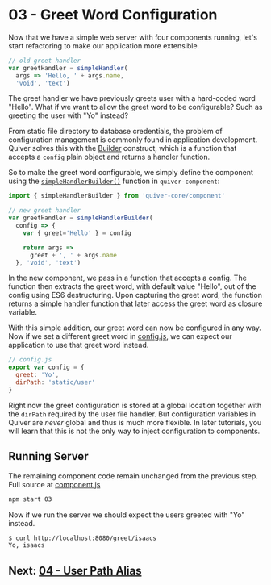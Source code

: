 # 03 - Greet Word Configuration

Now that we have a simple web server with four components running, let's start refactoring to make our application more extensible.

```javascript
// old greet handler
var greetHandler = simpleHandler(
  args => 'Hello, ' + args.name,
  'void', 'text')
```

The greet handler we have previously greets user with a hard-coded word "Hello". What if we want to allow the greet word to be configurable? Such as greeting the user with "Yo" instead?

From static file directory to database credentials, the problem of configuration management is commonly found in application development. Quiver solves this with the [Builder](https://github.com/quiverjs/doc/wiki/Architecture-Constructs#builder) construct,  which is a function that accepts a `config` plain object and returns a handler function.

So to make the greet word configurable, we simply define the component using the [`simpleHandlerBuilder()`](https://github.com/quiverjs/doc/wiki/Handler-Components#simple-handler-builder) function in `quiver-component`:

```javascript
import { simpleHandlerBuilder } from 'quiver-core/component'

// new greet handler
var greetHandler = simpleHandlerBuilder(
  config => {
    var { greet='Hello' } = config

    return args => 
      greet + ', ' + args.name
  }, 'void', 'text')
```

In the new component, we pass in a function that accepts a config. The function then extracts the greet word, with default value "Hello", out of the config using ES6 destructuring. Upon capturing the greet word, the function returns a simple handler function that later access the greet word as closure variable.

With this simple addition, our greet word can now be configured in any way. Now if we set a different greet word in [config.js](config.js), we can expect our application to use that greet word instead.

```javascript
// config.js
export var config = {
  greet: 'Yo',
  dirPath: 'static/user'
}
```

Right now the greet configuration is stored at a global location together with the `dirPath` required by the user file handler. But configuration variables in Quiver are _never_ global and thus is much more flexible. In later tutorials, you will learn that this is not the only way to inject configuration to components.

## Running Server

The remaining component code remain unchanged from the previous step. Full source at [component.js](component.js)

```bash
npm start 03
```

Now if we run the server we should expect the users greeted with "Yo" instead.

```bash
$ curl http://localhost:8080/greet/isaacs
Yo, isaacs
```

## Next: [04 - User Path Alias](../04/tutorial.md)